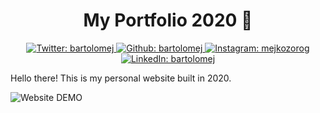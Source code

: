 <h1 align="center">My Portfolio 2020 👋</h1>

<p align="center">

   <a href="https://twitter.com/bartolomej">
    <img alt="Twitter: bartolomej" src="https://img.shields.io/twitter/follow/bartolomej.svg?style=flat-square&logo=TWITTER&logoColor=FFFFFF&labelColor=00aced&logoWidth=20&color=lightgray" target="_blank" />
  </a>
  <a href="https://github.com/bartolomej" aria-label="Follow Bartolomej on Github">
    <img alt="Github: bartolomej" src="https://img.shields.io/github/followers/bartolomej.svg?label=Follow&style=flat-square&logo=github&logoColor=FFFFFF&labelColor=24292e&logoWidth=20&color=lightgray" target="_blank" />
  </a>
  <a href="https://www.instagram.com/mejkozorog/" aria-label="Follow Bartolomej on Instagram">
    <img alt="Instagram: mejkozorog" src="https://img.shields.io/badge/@mejkozorog-E4405F.svg?style=flat-square&logo=INSTAGRAM&labelColor=000&logoWidth=20" target="_blank" />
  </a>
  <a href="https://www.linkedin.com/in/bartolomej-kozorog-55419610b/" aria-label="Connect with Evan Bacon on LinkedIn">
    <img alt="LinkedIn: bartolomej" src="https://img.shields.io/badge/connect-0077b5.svg?style=flat-square&logo=LINKEDIN&labelColor=000&logoWidth=20" target="_blank" />
  </a>
 
</p>

Hello there! This is my personal website built in 2020.

![Website DEMO](./screenshot.png)

